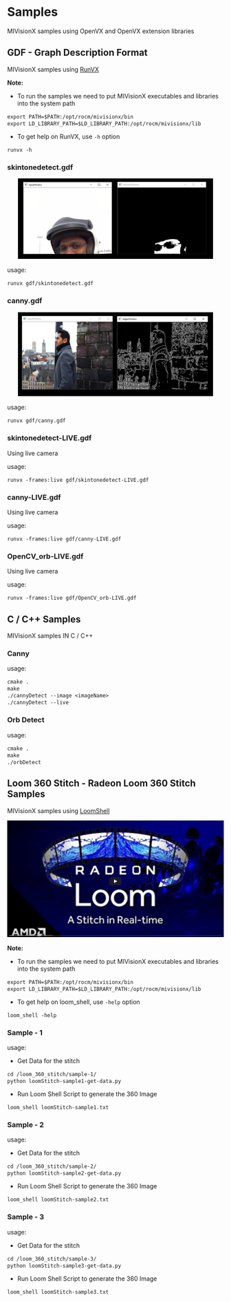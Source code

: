 # Samples

MIVisionX samples using OpenVX and OpenVX extension libraries

## GDF - Graph Description Format

MIVisionX samples using [RunVX](../utilities/runvx#amd-runvx)

**Note:** 
* To run the samples we need to put MIVisionX executables and libraries into the system path

````
export PATH=$PATH:/opt/rocm/mivisionx/bin
export LD_LIBRARY_PATH=$LD_LIBRARY_PATH:/opt/rocm/mivisionx/lib
````
* To get help on RunVX, use `-h` option

````
runvx -h
````

### skintonedetect.gdf

<p align="center"><img width="90%" src="images/skinToneDetect_image.PNG" /></p>

usage:

````
runvx gdf/skintonedetect.gdf
````
### canny.gdf

<p align="center"><img width="90%" src="images/canny_image.PNG" /></p>

usage:

````
runvx gdf/canny.gdf
````
### skintonedetect-LIVE.gdf
Using live camera

usage:

````
runvx -frames:live gdf/skintonedetect-LIVE.gdf
````
### canny-LIVE.gdf
Using live camera

usage:

````
runvx -frames:live gdf/canny-LIVE.gdf
````
### OpenCV_orb-LIVE.gdf
Using live camera

usage:

````
runvx -frames:live gdf/OpenCV_orb-LIVE.gdf
````

## C / C++ Samples

MIVisionX samples IN C / C++

### Canny

usage:

````
cmake .
make
./cannyDetect --image <imageName> 
./cannyDetect --live
````
### Orb Detect
usage:

````
cmake .
make
./orbDetect
````
## Loom 360 Stitch - Radeon Loom 360 Stitch Samples

MIVisionX samples using [LoomShell](../utilities/loom_shell#radeon-loomshell)

[![Loom Stitch](../docs/images/loom-4.png)](https://youtu.be/E8pPU04iZjw)

**Note:** 
* To run the samples we need to put MIVisionX executables and libraries into the system path

````
export PATH=$PATH:/opt/rocm/mivisionx/bin
export LD_LIBRARY_PATH=$LD_LIBRARY_PATH:/opt/rocm/mivisionx/lib
````
* To get help on loom_shell, use `-help` option

````
loom_shell -help
````
### Sample - 1

usage:

* Get Data for the stitch
````
cd /loom_360_stitch/sample-1/
python loomStitch-sample1-get-data.py
````
* Run Loom Shell Script to generate the 360 Image
````
loom_shell loomStitch-sample1.txt
````

### Sample - 2

usage:

* Get Data for the stitch
````
cd /loom_360_stitch/sample-2/
python loomStitch-sample2-get-data.py
````
* Run Loom Shell Script to generate the 360 Image
````
loom_shell loomStitch-sample2.txt
````

### Sample - 3

usage:

* Get Data for the stitch
````
cd /loom_360_stitch/sample-3/
python loomStitch-sample3-get-data.py
````
* Run Loom Shell Script to generate the 360 Image
````
loom_shell loomStitch-sample3.txt
````
